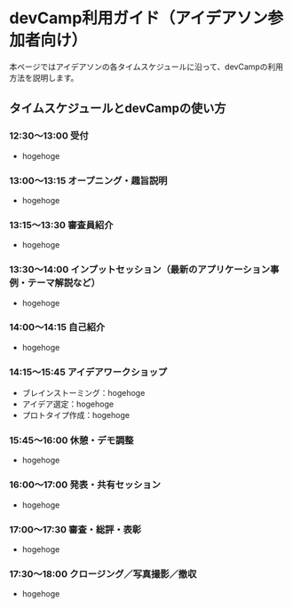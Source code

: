 
# devCamp利用ガイド（アイデアソン参加者向け）

本ページではアイデアソンの各タイムスケジュールに沿って、devCampの利用方法を説明します。

## タイムスケジュールとdevCampの使い方

### 12:30～13:00 受付
- hogehoge

### 13:00～13:15 オープニング・趣旨説明
- hogehoge

### 13:15～13:30 審査員紹介
- hogehoge

### 13:30～14:00 インプットセッション（最新のアプリケーション事例・テーマ解説など）
- hogehoge

### 14:00～14:15 自己紹介
- hogehoge

### 14:15～15:45 アイデアワークショップ
- ブレインストーミング：hogehoge
- アイデア選定：hogehoge
- プロトタイプ作成：hogehoge

### 15:45～16:00 休憩・デモ調整
- hogehoge

### 16:00～17:00 発表・共有セッション
- hogehoge

### 17:00～17:30 審査・総評・表彰
- hogehoge

### 17:30～18:00 クロージング／写真撮影／撤収
- hogehoge
